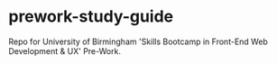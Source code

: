 # prework-study-guide
Repo for University of Birmingham 'Skills Bootcamp in Front-End Web Development &amp; UX' Pre-Work.
